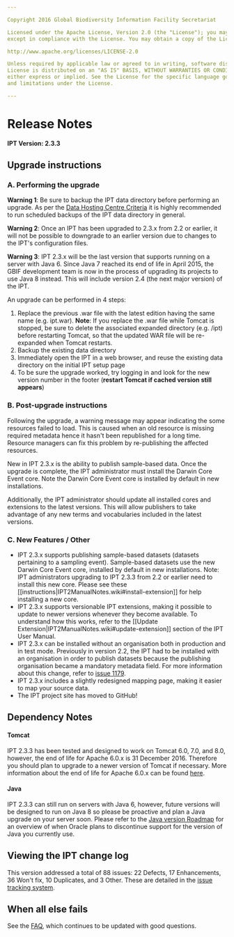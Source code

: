 ```yaml
---

Copyright 2016 Global Biodiversity Information Facility Secretariat

Licensed under the Apache License, Version 2.0 (the "License"); you may not use this file
except in compliance with the License. You may obtain a copy of the License at

http://www.apache.org/licenses/LICENSE-2.0

Unless required by applicable law or agreed to in writing, software distributed under the
License is distributed on an "AS IS" BASIS, WITHOUT WARRANTIES OR CONDITIONS OF ANY KIND,
either express or implied. See the License for the specific language governing permissions
and limitations under the License.

---
```


# Release Notes

**IPT Version: 2.3.3**



## Upgrade instructions

### A. Performing the upgrade

**Warning 1**: Be sure to backup the IPT data directory before performing an upgrade. As per the [Data Hosting Centre Criteria](https://github.com/gbif/ipt/wiki/dataHostingCentres#data-hosting-centre-criteria) it is highly recommended to run scheduled backups of the IPT data directory in general.

**Warning 2**: Once an IPT has been upgraded to 2.3.x from 2.2 or earlier, it will not be possible to downgrade to an earlier version due to changes to the IPT's configuration files.

**Warning 3**: IPT 2.3.x will be the last version that supports running on a server with Java 6. Since Java 7 reached its end of life in April 2015, the GBIF development team is now in the process of upgrading its projects to use Java 8 instead. This will include version 2.4 (the next major version) of the IPT. 

An upgrade can be performed in 4 steps:

  1. Replace the previous .war file with the latest edition having the same name (e.g. ipt.war). **Note**: If you replace the .war file while Tomcat is stopped, be sure to delete the associated expanded directory (e.g. /ipt) before restarting Tomcat, so that the updated WAR file will be re-expanded when Tomcat restarts.
  2. Backup the existing data directory
  3. Immediately open the IPT in a web browser, and reuse the existing data directory on the initial IPT setup page
  4. To be sure the upgrade worked, try logging in and look for the new version number in the footer (**restart Tomcat if cached version still appears**)

### B. Post-upgrade instructions

Following the upgrade, a warning message may appear indicating the some resources failed to load. This is caused when an old resource is missing required metadata hence it hasn't been republished for a long time. Resource managers can fix this problem by re-publishing the affected resources. 

New in IPT 2.3.x is the ability to publish sample-based data. Once the upgrade is complete, the IPT administrator must install the Darwin Core Event core. Note the Darwin Core Event core is installed by default in new installations.

Additionally, the IPT administrator should update all installed cores and extensions to the latest versions. This will allow publishers to take advantage of any new terms and vocabularies included in the latest versions. 

### C. New Features / Other
  * IPT 2.3.x supports publishing sample-based datasets (datasets pertaining to a sampling event). Sample-based datasets use the new Darwin Core Event core, installed by default in new installations. Note: IPT administrators upgrading to IPT 2.3.3 from 2.2 or earlier need to install this new core. Please see these [[instructions|IPT2ManualNotes.wiki#install-extension]] for help installing a new core.
  * IPT 2.3.x supports versionable IPT extensions, making it possible to update to newer versions whenever they become available. To understand how this works, refer to the [[Update Extension|IPT2ManualNotes.wiki#update-extension]] section of the IPT User Manual.
  * IPT 2.3.x can be installed without an organisation both in production and in test mode. Previously in version 2.2, the IPT had to be installed with an organisation in order to publish datasets because the publishing organisation became a mandatory metadata field. For more information about this change, refer to [issue 1179](https://github.com/gbif/ipt/issues/1179).
  * IPT 2.3.x includes a slightly redesigned mapping page, making it easier to map your source data. 
  * The IPT project site  has moved to GitHub! 

## Dependency Notes
#### Tomcat ####
IPT 2.3.3 has been tested and designed to work on Tomcat 6.0, 7.0, and 8.0, however, the end of life for Apache 6.0.x is 31 December 2016. Therefore you should plan to upgrade to a newer version of Tomcat if necessary. More information about the end of life for Apache 6.0.x can be found [here](http://tomcat.apache.org/tomcat-60-eol.html).
#### Java ####
IPT 2.3.3 can still run on servers with Java 6, however, future versions will be designed to run on Java 8 so please be proactive and plan a Java upgrade on your server soon. Please refer to the [Java version Roadmap](http://www.oracle.com/technetwork/java/eol-135779.html) for an overview of when Oracle plans to discontinue support for the version of Java you currently use.

## Viewing the IPT change log

This version addressed a total of 88 issues: 22 Defects, 17 Enhancements, 36 Won't fix, 10 Duplicates, and 3 Other.
These are detailed in the [issue tracking system](https://github.com/gbif/ipt/projects/1).

## When all else fails

See the [FAQ](FAQ.wiki), which continues to be updated with good questions.